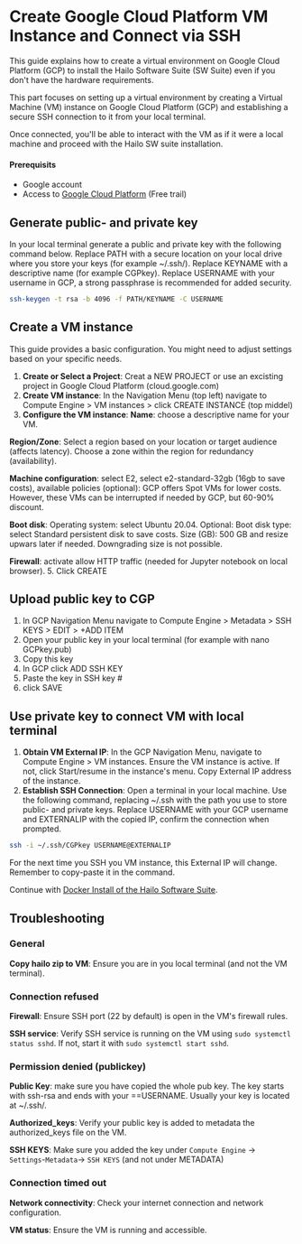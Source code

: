 # Create Google Cloud Platform VM Instance and Connect via SSH

This guide explains how to create a virtual environment on Google Cloud Platform (GCP) to install the Hailo Software Suite (SW Suite) even if you don't have the hardware requirements.

This part focuses on setting up a virtual environment by creating a Virtual Machine (VM) instance on Google Cloud Platform (GCP) and establishing a secure SSH connection to it from your local terminal. 

Once connected, you'll be able to interact with the VM as if it were a local machine and proceed with the Hailo SW suite installation.

#### Prerequisits

- Google account
- Access to [Google Cloud Platform](https://console.cloud.google.com) (Free trail)

## Generate public- and private key

In your local terminal generate a public and private key with the following command below. Replace PATH with a secure location on your local drive where you store your keys (for example ~/.ssh/). Replace KEYNAME with a descriptive name (for example CGPkey). Replace USERNAME with your username in GCP, a strong passphrase is recommended for added security.
```sh
ssh-keygen -t rsa -b 4096 -f PATH/KEYNAME -C USERNAME
```

## Create a VM instance
This guide provides a basic configuration. You might need to adjust settings based on your specific needs.

1. **Create or Select a Project**: Creat a NEW PROJECT or use an excisting project in Google Cloud Platform (cloud.google.com)
2. **Create VM instance**: In the Navigation Menu (top left) navigate to Compute Engine > VM instances > click CREATE INSTANCE (top middel)
3. **Configure the VM instance**: 
**Name**: choose a descriptive name for your VM.

**Region/Zone**: Select a region based on your location or target audience (affects latency). Choose a zone within the region for redundancy (availability). 

**Machine configuration**: select E2, select e2-standard-32gb (16gb to save costs), available policies (optional): GCP offers Spot VMs for lower costs. However, these VMs can be interrupted if needed by GCP, but 60-90% discount. 

**Boot disk**: Operating system: select Ubuntu 20.04. Optional: Boot disk type: select Standard persistent disk to save costs. Size (GB): 500 GB and resize upwars later if needed. Downgrading size is not possible. 

**Firewall**: activate allow HTTP traffic (needed for Jupyter notebook on local browser).
5. Click CREATE

## Upload public key to CGP

1. In GCP Navigation Menu navigate to Compute Engine > Metadata > SSH KEYS > EDIT > +ADD ITEM
2. Open your public key in your local terminal (for example with nano GCPkey.pub)
3. Copy this key
4. In GCP click ADD SSH KEY
5. Paste the key in SSH key #
6. click SAVE

## Use private key to connect VM with local terminal

1. **Obtain VM External IP**: In the GCP Navigation Menu, navigate to Compute Engine > VM instances. Ensure the VM instance is active. If not, click Start/resume in the instance's menu. Copy External IP address of the instance.
2. **Establish SSH Connection**: Open a terminal in your local machine. Use the following command, replacing ~/.ssh with the path you use to store public- and private keys. Replace USERNAME with your GCP username and EXTERNALIP with the copied IP, confirm  the connection when prompted.
```sh
ssh -i ~/.ssh/CGPkey USERNAME@EXTERNALIP
```
	
For the next time you SSH you VM instance, this External IP will change. Remember to copy-paste it in the command.

Continue with [Docker Install of the Hailo Software Suite](https://github.com/marcory-hub/hailo/blob/main/install-hailo-software-suite-on-google-cloud-VM-instance.md).

## Troubleshooting 

### General
**Copy hailo zip to VM**: Ensure you are in you local terminal (and not the VM terminal).

### Connection refused
**Firewall**: Ensure SSH port (22 by default) is open in the VM's firewall rules.

**SSH service**: Verify SSH service is running on the VM using `sudo systemctl status sshd`. If not, start it with `sudo systemctl start sshd`.

### Permission denied (publickey)
**Public Key**: make sure you have copied the whole pub key. The key starts with ssh-rsa and ends with your ==USERNAME. Usually your key is located at ~/.ssh/.

**Authorized_keys**: Verify your public key is added to metadata the authorized_keys file on the VM.

**SSH KEYS**: Make sure you added the key under `Compute Engine` -> `Settings`-`Metadata`-> `SSH KEYS` (and not under METADATA)

### Connection timed out
**Network connectivity**: Check your internet connection and network configuration.

**VM status**: Ensure the VM is running and accessible.
